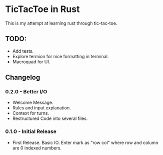 # TicTacToe in Rust

This is my attempt at learning rust through tic-tac-toe.

## TODO:
* Add tests.
* Explore termion for nice formatting in terminal.
* Macroquad for UI.

## Changelog

### 0.2.0 - Better I/O

* Welcome Message.
* Rules and input explanation.
* Context for turns.
* Restructured Code into several files.

### 0.1.0 - Initial Release

* First Release. Basic IO. Enter mark as "row col" where row and column are 0 indexed numbers.
